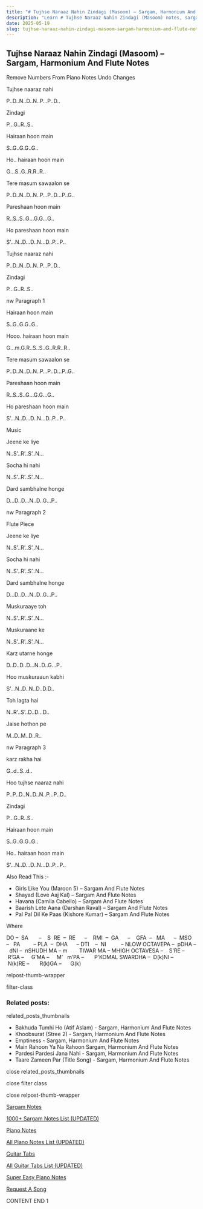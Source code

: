 ```yaml
---
title: "# Tujhse Naraaz Nahin Zindagi (Masoom) – Sargam, Harmonium And Flute Notes"
description: "Learn # Tujhse Naraaz Nahin Zindagi (Masoom) notes, sargam, harmonium notations and flute notes. Easy step-by-step tutorial for beginners."
date: 2025-05-19
slug: tujhse-naraaz-nahin-zindagi-masoom-sargam-harmonium-and-flute-notes
---
```


## Tujhse Naraaz Nahin Zindagi (Masoom) – Sargam, Harmonium And Flute Notes

Remove Numbers From Piano Notes
Undo Changes

Tujhse naaraz nahi

P..D..N..D..N..P…P..D..

Zindagi

P…G..R..S..

Hairaan hoon main

S..G..G.G..G..

Ho.. hairaan hoon main

G…S..G..R.R..R..

Tere masum sawaalon se

P..D..N..D..N..P…P..D…P..G..

Pareshaan hoon main

R..S..S..G…G.G…G..

Ho pareshaan hoon main

S’…N..D…D..N…D..P…P..

Tujhse naaraz nahi

P..D..N..D..N..P…P..D..

Zindagi

P…G..R..S..

nw Paragraph 1

Hairaan hoon main

S..G..G.G..G..

Hooo. hairaan hoon main

G…m.G.R..S..S..G..R.R..R..

Tere masum sawaalon se

P..D..N..D..N..P…P..D…P..G..

Pareshaan hoon main

R..S..S..G…G.G…G..

Ho pareshaan hoon main

S’…N..D…D..N…D..P…P..

Music

Jeene ke liye

N..S’..R’..S’..N…

Socha hi nahi

N..S’..R’..S’..N…

Dard sambhalne honge

D…D..D…N..D..G…P..

nw Paragraph 2

Flute Piece

Jeene ke liye

N..S’..R’..S’..N…

Socha hi nahi

N..S’..R’..S’..N…

Dard sambhalne honge

D…D..D…N..D..G…P..

Muskuraaye toh

N..S’..R’..S’..N…

Muskuraane ke

N..S’..R’..S’..N…

Karz utarne honge

D..D..D..D…N..D..G…P..

Hoo muskuraaun kabhi

S’…N..D..N..D..D.D..

Toh lagta hai

N..R’..S’..D..D…D..

Jaise hothon pe

M..D..M..D..R..

nw Paragraph 3

karz rakha hai

G..d..S..d..

Hoo tujhse naaraz nahi

P..P..D..N..D..N..P…P..D..

Zindagi

P…G..R..S..

Hairaan hoon main

S..G..G.G..G..

Ho.. hairaan hoon main

S’…N..D…D..N…D..P…P..

Also Read This :-

* Girls Like You (Maroon 5) – Sargam And Flute Notes
* Shayad (Love Aaj Kal) – Sargam And Flute Notes
* Havana (Camila Cabello) – Sargam And Flute Notes
* Baarish Lete Aana (Darshan Raval) – Sargam And Flute Notes
* Pal Pal Dil Ke Paas (Kishore Kumar) – Sargam And Flute Notes

Where

DO –  SA       –    S  RE  –  RE      –    RMI  –  GA      –    GFA  –   MA      –  MSO  –   PA         – PLA  –  DHA      – DTI    –  NI          – NLOW OCTAVEPA –  pDHA –  dNI –  nSHUDH MA – m        TIWAR MA – MHIGH OCTAVESA –    S’RE –     R’GA –     G’MA –     M’   m’PA –       P’KOMAL SWARDHA –  D(k)NI –       N(k)RE –       R(k)GA –      G(k)

relpost-thumb-wrapper

filter-class

### Related posts:

related_posts_thumbnails

* Bakhuda Tumhi Ho (Atif Aslam) - Sargam, Harmonium And Flute Notes
* Khoobsurat (Stree 2) - Sargam, Harmonium And Flute Notes
* Emptiness - Sargam, Harmonium And Flute Notes
* Main Rahoon Ya Na Rahoon Sargam, Harmonium And Flute Notes
* Pardesi Pardesi Jana Nahi - Sargam, Harmonium And Flute Notes
* Taare Zameen Par (Title Song) - Sargam, Harmonium And Flute Notes

close related_posts_thumbnails

close filter class

close relpost-thumb-wrapper

[Sargam Notes](/sargam-notes.html)

[1000+ Sargam Notes List (UPDATED)](/all-songs-list-sargam-notes.html)

[Piano Notes](/piano-notes.html)

[All Piano Notes List (UPDATED)](/all-songs-list-piano-notes.html)

[Guitar Tabs](/guitar-tabs.html)

[All Guitar Tabs List (UPDATED)](/all-songs-list-guitar-tabs.html)

[Super Easy Piano Notes](https://studywall.in/)

[Request A Song](/request-a-song.html)

CONTENT END 1

